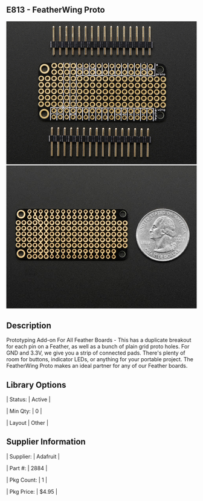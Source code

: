 ## E813 - FeatherWing Proto

 

![image](CAD/E813/image.png)
![image](CAD/E813/image0.png)

 

## Description   

 

Prototyping Add-on For All Feather Boards - This has a duplicate breakout for each pin on a Feather, as well as a bunch of plain grid proto holes. For GND and 3.3V, we give you a strip of connected pads. There's plenty of room for buttons, indicator LEDs, or anything for your portable project. The FeatherWing Proto makes an ideal partner for any of our Feather boards.

 

## Library Options

 

| Status: | Active |

| Min Qty: | 0 |

| Layout | Other |

 

## Supplier Information

 

| Supplier: | Adafruit |

| Part #: | 2884 |        

| Pkg Count: | 1 |

| Pkg Price: | $4.95 |